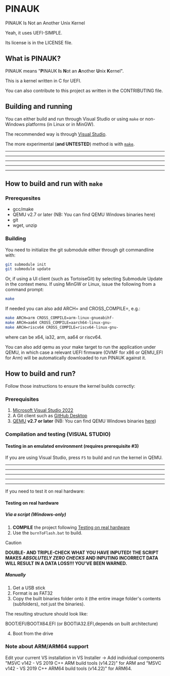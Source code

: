 # PINAUK
PINAUK Is Not an Another Unix Kernel

Yeah, it uses UEFI-SIMPLE.

Its license is in the LICENSE file.


## What is PINAUK?
PINAUK means "**P**INAUK **I**s **N**ot an **A**nother **U**nix **K**ernel".

This is a kernel written in C for UEFI.

You can also contribute to this project as written in the CONTRIBUTING file.

## Building and running
You can either build and run through Visual Studio or using ```make``` or non-Windows platforms (in Linux or in MinGW).

The recommended way is through [Visual Studio](https://github.com/PINAUK-OS/PINAUK/tree/main?tab=readme-ov-file#how-to-build-and-run).

The more experimental (**and UNTESTED**) method is with [```make```](https://github.com/PINAUK-OS/PINAUK/tree/main?tab=readme-ov-file#how-to-build-and-run-with-make).
***
***
***
***
***

## How to build and run with ```make```

### Prerequesites
- gcc/make
- QEMU v2.7 or later (NB: You can find QEMU Windows binaries here)
- git
- wget, unzip
### Building
You need to initialize the git submodule either through git commandline with:
```bash
git submodule init
git submodule update
```
Or, if using a UI client (such as TortoiseGit) by selecting Submodule Update in the context menu.
If using MinGW or Linux, issue the following from a command prompt:
```bash
make
```
If needed you can also add ARCH=<arch> and CROSS_COMPILE=<tuple>, e.g.:
```bash
make ARCH=arm CROSS_COMPILE=arm-linux-gnueabihf-
make ARCH=aa64 CROSS_COMPILE=aarch64-linux-gnu-
make ARCH=riscv64 CROSS_COMPILE=riscv64-linux-gnu-
```
where <arch> can be x64, ia32, arm, aa64 or riscv64.

You can also add qemu as your make target to run the application under QEMU, in which case a relevant UEFI firmware (OVMF for x86 or QEMU_EFI for Arm) will be automatically downloaded to run PINAUK against it.









## How to build and run?
Follow those instructions to ensure the kernel builds correctly:
### Prerequisites
1. [Microsoft Visual Studio 2022](https://visualstudio.microsoft.com/)
2. A Git client such as [GitHub Desktop](https://desktop.github.com/download/)
3. [QEMU](http://www.qemu.org) __v2.7 or later__ (NB: You can find QEMU Windows binaries [here](https://qemu.weilnetz.de/w64/))
### Compilation and testing (VISUAL STUDIO)
#### Testing in an emulated environment (requires prerequisite #3)
If you are using Visual Studio, press ```F5``` to build and run the kernel in QEMU.
***
***
***
***
***
If you need to test it on real hardware:
#### Testing on real hardware
##### Via a script (Windows-only)
1. **COMPILE** the project following [Testing on real hardware](https://github.com/PINAUK-OS/PINAUK/edit/main/README.md#testing-in-an-emulated-environment-requires-prerequisite-3)
2. Use the ```burnToFlash.bat``` to build.
> [!CAUTION]
> **DOUBLE- AND TRIPLE-CHECK WHAT YOU HAVE INPUTED! THE SCRIPT MAKES _ABSOLUTELY ZERO CHECKS_ AND INPUTING INCORRECT DATA WILL RESULT IN A DATA LOSS!!! YOU'VE BEEN WARNED.**
##### Manually
1. Get a USB stick
2. Format is as FAT32
3. Copy the built binaries folder onto it (the entire image folder's contents (subfolders), not just the binaries).

The resulting structure should look like:

BOOT/EFI/BOOTX64.EFI (or BOOTIA32.EFI,depends on built architecture)

4. Boot from the drive
### Note about ARM/ARM64 support
Edit your current VS installation in VS Installer -> Add individual components "MSVC v142 - VS 2019 C++ ARM build tools (v14.22)" for ARM and "MSVC v142 - VS 2019 C++ ARM64 build tools (v14.22)" for ARM64.
